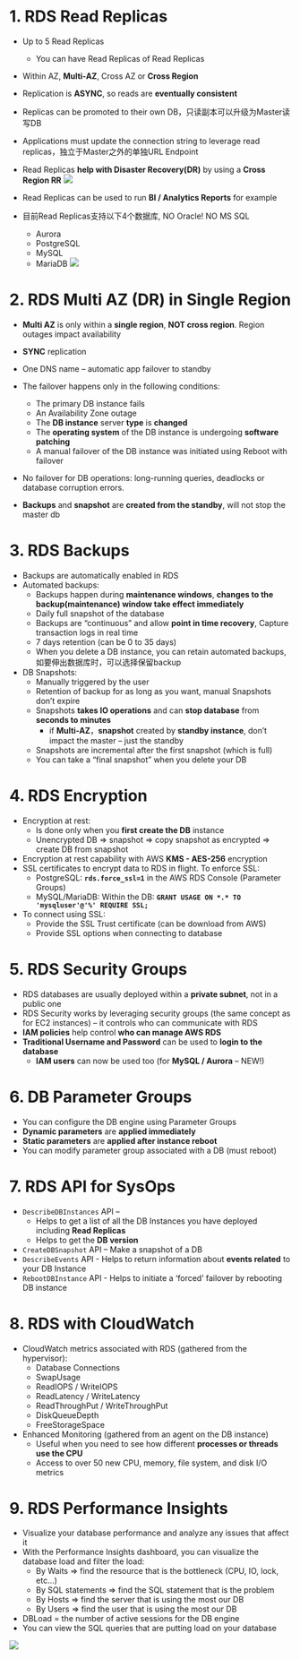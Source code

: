 
# 1. RDS Read Replicas
- Up to 5 Read Replicas
  - You can have Read Replicas of Read Replicas
- Within AZ, **Multi-AZ**, Cross AZ or **Cross Region**
- Replication is **ASYNC**, so reads are **eventually consistent**
- Replicas can be promoted to their own DB，只读副本可以升级为Master读写DB
- Applications must update the connection string to leverage read replicas，独立于Master之外的单独URL Endpoint
- Read Replicas **help with Disaster Recovery(DR)** by using a **Cross Region RR**
  ![](https://i.loli.net/2019/08/21/PRLd5uerVZNxbyj.png)
  
- Read Replicas can be used to run **BI / Analytics Reports** for example
- 目前Read Replicas支持以下4个数据库, NO Oracle! NO MS SQL
  - Aurora
  - PostgreSQL
  - MySQL
  - MariaDB
    ![](https://i.loli.net/2019/08/21/w2j1uvVGCA537Kt.png)
    
# 2. RDS Multi AZ (DR) in Single Region

- **Multi AZ** is only within a **single region**, **NOT cross region**. Region outages impact availability
- **SYNC** replication
- One DNS name – automatic app failover to standby
- The failover happens only in the following conditions:
  - The primary DB instance fails
  - An Availability Zone outage
  - The **DB instance** server **type** is **changed**
  - The **operating system** of the DB instance is undergoing **software patching**
  - A manual failover of the DB instance was initiated using Reboot with failover
  
- No failover for DB operations: long-running queries, deadlocks or database corruption errors.
- **Backups** and **snapshot** are **created from the standby**, will not stop the master db

# 3. RDS Backups
- Backups are automatically enabled in RDS
- Automated backups:
  - Backups happen during **maintenance windows**, **changes to the backup(maintenance) window take effect immediately** 
  - Daily full snapshot of the database
  - Backups are “continuous” and allow **point in time recovery**, Capture transaction logs in real time
  - 7 days retention (can be 0 to 35 days)
  - When you delete a DB instance, you can retain automated backups, 如要伸出数据库时，可以选择保留backup
- DB Snapshots:
  - Manually triggered by the user
  - Retention of backup for as long as you want, manual Snapshots don’t expire
  - Snapshots **takes IO operations** and can **stop database** from **seconds to minutes**
    - if **Multi-AZ**，**snapshot** created by **standby instance**, don’t impact the master – just the standby
  - Snapshots are incremental after the first snapshot (which is full)
  - You can take a “final snapshot” when you delete your DB
  
# 4. RDS Encryption
- Encryption at rest:
  - Is done only when you **first create the DB** instance
  - Unencrypted DB => snapshot => copy snapshot as encrypted => create DB from snapshot
- Encryption at rest capability with AWS **KMS - AES-256** encryption
- SSL certificates to encrypt data to RDS in flight. To enforce SSL:
  - PostgreSQL: **`rds.force_ssl=1`** in the AWS RDS Console (Parameter Groups)
  - MySQL/MariaDB: Within the DB: **`GRANT USAGE ON *.* TO 'mysqluser'@'%' REQUIRE SSL;`**
- To connect using SSL:
  - Provide the SSL Trust certificate (can be download from AWS)
  - Provide SSL options when connecting to database

# 5. RDS Security Groups
- RDS databases are usually deployed within a **private subnet**, not in a public one
- RDS Security works by leveraging security groups (the same concept as for EC2 instances) – it controls who can communicate with RDS
- **IAM policies** help control **who can manage AWS RDS**
- **Traditional Username and Password** can be used to **login to the database**
  - **IAM users** can now be used too (for **MySQL / Aurora** – NEW!)

# 6. DB Parameter Groups
- You can configure the DB engine using Parameter Groups
- **Dynamic parameters** are **applied immediately**
- **Static parameters** are **applied after instance reboot**
- You can modify parameter group associated with a DB (must reboot)

# 7. RDS API for SysOps
- `DescribeDBInstances` API –
  - Helps to get a list of all the DB Instances you have deployed including **Read Replicas**
  - Helps to get the **DB version**
- `CreateDBSnapshot` API – Make a snapshot of a DB
- `DescribeEvents` API - Helps to return information about **events related** to your DB Instance
- `RebootDBInstance` API - Helps to initiate a ‘forced’ failover by rebooting DB instance


# 8. RDS with CloudWatch
- CloudWatch metrics associated with RDS (gathered from the hypervisor):
  - Database Connections
  - SwapUsage
  - ReadIOPS / WriteIOPS
  - ReadLatency / WriteLatency
  - ReadThroughPut / WriteThroughPut
  - DiskQueueDepth
  - FreeStorageSpace
- Enhanced Monitoring (gathered from an agent on the DB instance)
  - Useful when you need to see how different **processes or threads use the CPU**
  - Access to over 50 new CPU, memory, file system, and disk I/O metrics


# 9. RDS Performance Insights
- Visualize your database performance and analyze any issues that affect it
- With the Performance Insights dashboard, you can visualize the database load and filter the load:
  - By Waits => find the resource that is the bottleneck (CPU, IO, lock, etc…)
  - By SQL statements => find the SQL statement that is the problem
  - By Hosts => find the server that is using the most our DB
  - By Users => find the user that is using the most our DB
- DBLoad = the number of active sessions for the DB engine
- You can view the SQL queries that are putting load on your database

![](https://i.loli.net/2019/08/21/MfAPoYk2K135xFb.png)





























